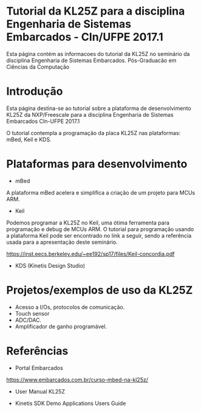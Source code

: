 # Tutorial da KL25Z para a disciplina Engenharia de Sistemas Embarcados - CIn/UFPE 2017.1

 Esta página contém as informacoes do tutorial da KL25Z no seminário da disciplina Engenharia de Sistemas Embarcados.
 Pós-Graduacão em Ciências da Computação
 
 # Introdução
 
Esta página destina-se ao tutorial sobre a plataforma de desenvolvimento KL25Z da NXP/Freescale para a disciplina
Engenharia de Sistemas Embarcados CIn-UFPE 2017.1 

O tutorial contempla a programação da placa KL25Z nas plataformas: mBed, Keil e KDS.

 # Plataformas para desenvolvimento
 
 - mBed
 
 A plataforma mBed acelera e simplifica a criação de um projeto para MCUs ARM. 
 
 - Keil
 
 Podemos programar a KL25Z no Keil, uma ótima ferramenta para programação e debug de MCUs ARM. O tutorial para programação usando a plataforma Keil pode ser encontrado no link a seguir, sendo a referência usada para a apresentação deste seminário.
 
 https://inst.eecs.berkeley.edu/~ee192/sp17/files/Keil-concordia.pdf
 
 - KDS (Kinetis Design Studio)
 
 # Projetos/exemplos de uso da KL25Z
 
 - Acesso a I/Os, protocolos de comunicação.
 - Touch sensor
 - ADC/DAC.
 - Amplificador de ganho programável.
 
 
 # Referências 

- Portal Embarcados

https://www.embarcados.com.br/curso-mbed-na-kl25z/

- User Manual KL25Z

- Kinetis SDK Demo Applications Users Guide


